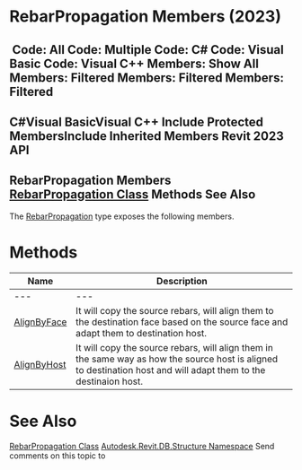 # RebarPropagation Members (2023)

﻿
 Code: All Code: Multiple Code: C# Code: Visual Basic Code: Visual C++  Members: Show All Members: Filtered Members: Filtered Members: Filtered   
---  
C#Visual BasicVisual C++
Include Protected MembersInclude Inherited Members
Revit 2023 API  
---  
RebarPropagation Members  
[RebarPropagation Class](c3d2d1ea-47e5-12d6-40a9-25fa3cf15fb7.md "RebarPropagation Class") Methods See Also  
---  
The [RebarPropagation](c3d2d1ea-47e5-12d6-40a9-25fa3cf15fb7.md "RebarPropagation Class") type exposes the following members.
# Methods
| Name | Description |
| --- | --- |
| --- | --- | --- |
| [AlignByFace](bbfb8474-26cd-9568-8c0f-8dd5d4052c8f.md "AlignByFace Method") | It will copy the source rebars, will align them to the destination face based on the source face and adapt them to destination host. |
| [AlignByHost](27e94ec1-2041-4ba3-ced2-988a7f5cb166.md "AlignByHost Method") | It will copy the source rebars, will align them in the same way as how the source host is aligned to destination host and will adapt them to the destinaion host. |

# See Also
[RebarPropagation Class](c3d2d1ea-47e5-12d6-40a9-25fa3cf15fb7.md "RebarPropagation Class")
[Autodesk.Revit.DB.Structure Namespace](d586b341-f687-9d90-e96d-255806b7d4fc.md "Autodesk.Revit.DB.Structure Namespace")
Send comments on this topic to 